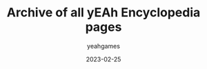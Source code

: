 ---
layout: artifact
title: Archive of all yEAh Encyclopedia pages
featimg: https://archive2.ynwk.org/c/artifacts/d/0005/png/1.png
date: 2023-02-25
author: yeahgames
categories: [Digital, Directory, MD]
permalink: /artifacts/view/d/0005
link: https://artifacts.ynwk.org/artifacts/view/d/0005
serial: D0005
submitter: yeahgames
archivist: nnillat
items:
 - md-1
 - md-2
 - md-3
 - dir-1
 - png-1
 - png-2
 - png-3
adate: 2023-04-05
description: "An archive of all yEAh Encyclopedia pages. After the deprecation of the yEAh Games Encyclopedia (documented on news.yeahgames.net), the yEAh Archive Team decided to ensure the already-published pages weren't lost forever. Includes all media and pages from the Encyclopedia, viewable in Markdown files."
location: archive2
status: complete
notes: "Directory 1 contains the media, while the markdown files contain the pages (with the embedded media) from the encyclopedia."
keywords:  
 - encyclopedia
 - html
 - download
 - directory
 - multimedia
 - markdown
---